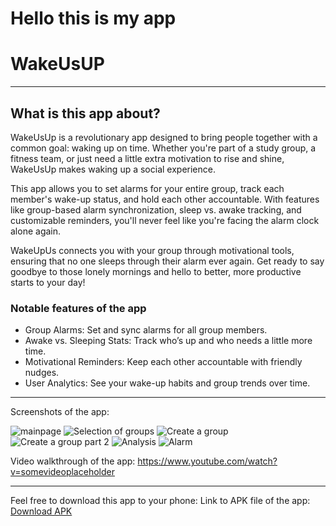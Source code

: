 # Hello this is my app 
# WakeUsUP
-----------
 
## What is this app about?
 WakeUsUp is a revolutionary app designed to bring people together with a common goal: waking up on time. Whether you're part of a study group, a fitness team, or just need a little extra motivation to rise and shine, WakeUsUp makes waking up a social experience.
 
 This app allows you to set alarms for your entire group, track each member's wake-up status, and hold each other accountable. With features like group-based alarm synchronization, sleep vs. awake tracking, and customizable reminders, you'll never feel like you're facing the alarm clock alone again.
 
 WakeUpUs connects you with your group through motivational tools, ensuring that no one sleeps through their alarm ever again. Get ready to say goodbye to those lonely mornings and hello to better, more productive starts to your day!
 
### Notable features of the app 
- Group Alarms: Set and sync alarms for all group members.
- Awake vs. Sleeping Stats: Track who’s up and who needs a little more time.
- Motivational Reminders: Keep each other accountable with friendly nudges.
- User Analytics: See your wake-up habits and group trends over time.
-----------
 
Screenshots of the app:
 
![mainpage](image-6.png)
![Selection of groups](image-1.png)
![Create a group](image-2.png)
![Create a group part 2](image-3.png)
![Analysis](image-4.png)
![Alarm](image-5.png)


Video walkthrough of the app:
https://www.youtube.com/watch?v=somevideoplaceholder
 
 
------------
 
Feel free to download this app to your phone:
Link to APK file of the app: [Download APK](./docs/app-release.apk)
 
 
 
 
